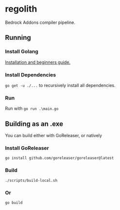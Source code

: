 # regolith
Bedrock Addons compiler pipeline. 

## Running

### Install Golang

[Installation and beginners guide.](https://golang.org/doc/tutorial/getting-started)

### Install Dependencies

`go get -u ./...` to recursively install all dependencies.

### Run

Run with `go run .\main.go`

## Building as an .exe

You can build either with GoReleaser, or natively 

### Install GoReleaser

`go install github.com/goreleaser/goreleaser@latest`

### Build

`./scripts/build-local.sh`

### Or

`go build`

